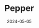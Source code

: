 ---
date: 2024-05-05
featured_image: Pepper-20240523-3.jpg
title: Pepper
description: 
tags: ["pepper"]
---